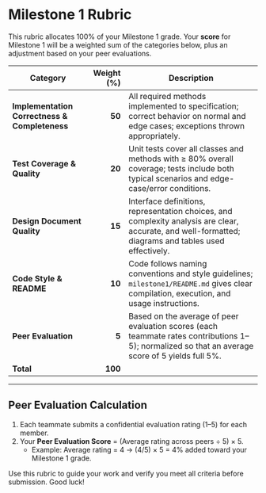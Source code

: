 # Milestone 1 Rubric

This rubric allocates 100% of your Milestone 1 grade. Your **score** for Milestone 1 will be a weighted sum of the categories below, plus an adjustment based on your peer evaluations.

| Category                              | Weight (%) | Description                                                                                                                                       |
|---------------------------------------|-----------:|---------------------------------------------------------------------------------------------------------------------------------------------------|
| **Implementation Correctness & Completeness** | **50**       | All required methods implemented to specification; correct behavior on normal and edge cases; exceptions thrown appropriately.                     |
| **Test Coverage & Quality**           | **20**       | Unit tests cover all classes and methods with ≥ 80% overall coverage; tests include both typical scenarios and edge-case/error conditions.         |
| **Design Document Quality**           | **15**       | Interface definitions, representation choices, and complexity analysis are clear, accurate, and well-formatted; diagrams and tables used effectively. |
| **Code Style & README**               | **10**       | Code follows naming conventions and style guidelines; `milestone1/README.md` gives clear compilation, execution, and usage instructions.           |
| **Peer Evaluation**                   | **5**        | Based on the average of peer evaluation scores (each teammate rates contributions 1–5); normalized so that an average score of 5 yields full 5%.     |
| **Total**                             | **100**      |                                                                                                                                                   |

---

## Peer Evaluation Calculation
1. Each teammate submits a confidential evaluation rating (1–5) for each member.
2. Your **Peer Evaluation Score** = (Average rating across peers ÷ 5) × 5.
   - Example: Average rating = 4 → (4/5) × 5 = 4% added toward your Milestone 1 grade.

Use this rubric to guide your work and verify you meet all criteria before submission. Good luck!

